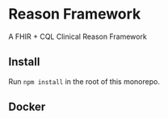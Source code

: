 # Reason Framework

A FHIR + CQL Clinical Reason Framework

## Install

Run `npm install` in the root of this monorepo.

## Docker
